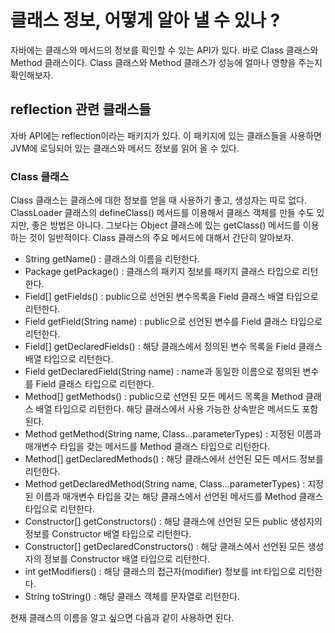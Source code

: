 # 클래스 정보, 어떻게 알아 낼 수 있나 ?

자바에는 클래스와 메서드의 정보를 확인할 수 있는 API가 있다. 바로 Class 클래스와 Method 클래스이다. Class 클래스와 Method 클래스가 성능에 얼마나 영향을 주는지 확인해보자.

## reflection 관련 클래스들 

자바 API에는 reflection이라는 패키지가 있다. 이 패키지에 있는 클래스들을 사용하면 JVM에 로딩되어 있는 클래스와 메서드 정보를 읽어 올 수 있다. 

### Class 클래스

Class 클래스는 클래스에 대한 정보를 얻을 때 사용하기 좋고, 생성자는 따로 없다. ClassLoader 클래스의 defineClass() 메서드를 이용해서 클래스 객체를 만들 수도 있지만, 좋은 방법은 아니다. 그보다는 Object 클래스에 있는 getClass() 메서드를 이용하는 것이 일반적이다. Class 클래스의 주요 메서드에 대해서 간단히 알아보자.

* String getName() : 클래스의 이름을 리턴한다.
* Package getPackage() : 클래스의 패키지 정보를 패키지 클래스 타입으로 리턴한다.
* Field[] getFields() : public으로 선언된 변수목록을 Field 클래스 배열 타입으로 리턴한다.
* Field getField(String name) : public으로 선언된 변수를 Field 클래스 타입으로 리턴한다.
* Field[] getDeclaredFields() : 해당 클래스에서 정의된 변수 목록을 Field 클래스 배열 타입으로 리턴한다.
* Field getDeclaredField(String name) : name과 동일한 이름으로 정의된 변수를 Field 클래스 타입으로 리턴한다.
* Method[] getMethods() : public으로 선언된 모든 메서드 목록을 Method 클래스 배열 타입으로 리턴한다. 해당 클래스에서 사용 가능한 상속받은 메서드도 포함된다.
* Method getMethod(String name, Class...parameterTypes) : 지정된 이름과 매개변수 타입을 갖는 메서드를 Method 클래스 타입으로 리턴한다.
* Method[] getDeclaredMethods() : 해당 클래스에서 선언된 모든 메서드 정보를 리턴한다.
* Method getDeclaredMethod(String name, Class...parameterTypes) : 지정된 이름과 매개변수 타입을 갖는 해당 클래스에서 선언된 메서드를 Method 클래스 타입으로 리턴한다.
* Constructor[] getConstructors() : 해당 클래스에 선언된 모든 public 생성자의 정보를 Constructor 배열 타입으로 리턴한다.
* Constructor[] getDeclaredConstructors() : 해당 클래스에서 선언된 모든 생성자의 정보를 Constructor 배열 타입으로 리턴한다.
* int getModifiers() : 해당 클래스의 접근자(modifier) 정보를 int 타입으로 리턴한다.
* String toString() : 해당 클래스 객체를 문자열로 리턴한다.

현재 클래스의 이름을 알고 싶으면 다음과 같이 사용하면 된다.


